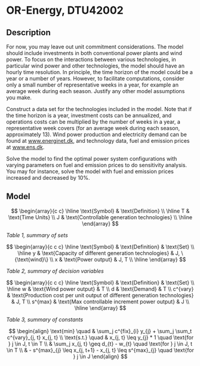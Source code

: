 
# OR-Energy, DTU42002

## Description

For now, you may leave out unit commitment considerations. The model should include investments in both conventional power plants and wind power. To focus on the interactions between various technologies, in particular wind power and other technologies, the model should have an hourly time resolution. In principle, the time horizon of the model could be a year or a number of years. However, to facilitate computations, consider only a small number of representative weeks in a year, for example an average week during each season. Justify any other model assumptions you make.

Construct a data set for the technologies included in the model. Note that if the time horizon is a year, investment costs can be annualized, and operations costs can be multiplied by the number of weeks in a year, a representative week covers (for an average week during each season, approximately 13). Wind power production and electricity demand can be found at www.energinet.dk, and technology data, fuel and emission prices at www.ens.dk.

Solve the model to find the optimal power system configurations with varying parameters on fuel and emission prices to do sensitivity analysis. You may for instance, solve the model with fuel and emission prices increased and decreased by 10%.

## Model

$$
\begin{array}{c c}
    \hline
    \text{Symbol} & \text{Definition} \\
    \hline
    T & \text{Time Units} \\
    J & \text{Controllable generation technologies} \\
    \hline
\end{array}
$$

_Table 1, summary of sets_

$$
\begin{array}{c c c}
    \hline
    \text{Symbol} & \text{Definition} & \text{Set} \\
    \hline
    y & \text{Capacity of different generation technologies} & J, \{\text{wind}\} \\
    x & \text{Power output} & J, T \\
    \hline
\end{array}
$$

_Table 2, summary of decision variables_

$$
\begin{array}{c c c}
    \hline
    \text{Symbol} & \text{Definition} & \text{Set} \\
    \hline
    w & \text{Wind power output} & T \\
    d & \text{Demand} & T \\
    c^{vary} & \text{Production cost per unit output of different generation technologies} & J, T \\
    s^{max} & \text{Max controllable increment power output} & J \\
    \hline
\end{array}
$$

_Table 3, summary of constants_

$$
\begin{align}
    \text{min} \quad & \sum_j c^{fix}_{i} y_{j} + \sum_j \sum_t c^{vary}_{j, t} x_{j, t} \\
    \text{s.t.} \quad & x_{j, t} \leq y_{j} * 1 \quad \text{for } j \in J, t \in T \\
    & \sum_j x_{j, t} \geq d_{t} - w_{t} \quad \text{for } j \in J, t \in T \\
    & - s^{max}_{j} \leq x_{j, t+1} - x_{j, t} \leq s^{max}_{j} \quad \text{for } j \in J
\end{align}
$$
